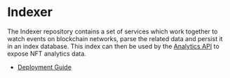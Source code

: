# Indexer

The Indexer repository contains a set of services which work together to watch events on blockchain networks, parse the related data and persist it in an index database.
This index can then be used by the [Analytics API](https://github.com/NFT-com/analytics) to expose NFT analytics data.

* [Deployment Guide](./docs/deployment.md)